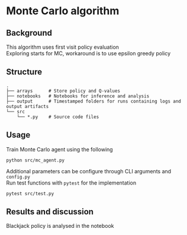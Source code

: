 # Monte Carlo algorithm

## Background
This algorithm uses first visit policy evaluation  
Exploring starts for MC, workaround is to use epsilon greedy policy

## Structure

```
.
├── arrays      # Store policy and Q-values
├── notebooks   # Notebooks for inference and analysis
├── output      # Timestamped folders for runs containing logs and output artifacts
└── src
    └── *.py    # Source code files
```
## Usage
Train Monte Carlo agent using the following
```
python src/mc_agent.py
```
Additional parameters can be configure through CLI arguments and `config.py`  
Run test functions with `pytest` for the implementation
```
pytest src/test.py
```

## Results and discussion
Blackjack policy is analysed in the notebook
